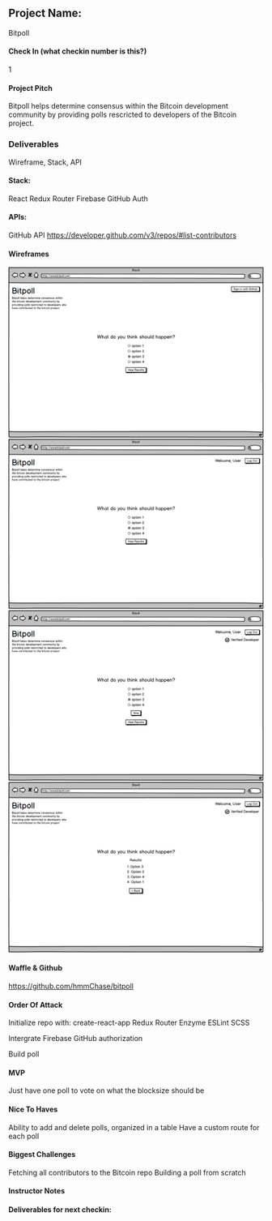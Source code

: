 ## Project Name:

Bitpoll

#### Check In (what checkin number is this?)

1

#### Project Pitch

Bitpoll helps determine consensus within the Bitcoin development community by providing polls rescricted to developers of the Bitcoin project.

### Deliverables

Wireframe, Stack, API

#### Stack:

React
Redux
Router
Firebase
GitHub Auth

#### APIs:

GitHub API
https://developer.github.com/v3/repos/#list-contributors

#### Wireframes

![Not logged in](https://raw.githubusercontent.com/hmmChase/bitpoll/master/assets/bitpoll1.png 'Not logged in')
![Logged in, but not verifed developer](https://raw.githubusercontent.com/hmmChase/bitpoll/master/assets/bitpoll2.png 'Logged in, but not verifed developer')
![Logged in, verifed developer, not yet voted](https://raw.githubusercontent.com/hmmChase/bitpoll/master/assets/bitpoll3.png 'Not logged in')
![Logged in, verifed developer, voted](https://raw.githubusercontent.com/hmmChase/bitpoll/master/assets/bitpoll4.png 'Logged in, verifed developer, voted')

#### Waffle & Github

https://github.com/hmmChase/bitpoll

#### Order Of Attack

Initialize repo with:
create-react-app
Redux
Router
Enzyme
ESLint
SCSS

Intergrate Firebase
GitHub authorization

Build poll

#### MVP

Just have one poll to vote on what the blocksize should be

#### Nice To Haves

Ability to add and delete polls, organized in a table
Have a custom route for each poll

#### Biggest Challenges

Fetching all contributors to the Bitcoin repo
Building a poll from scratch

#### Instructor Notes

#### Deliverables for next checkin:
